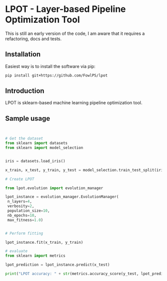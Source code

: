 # LPOT - Layer-based Pipeline Optimization Tool
This is still an early version of the code, I am aware that it requires a refactoring, docs and tests.

## Installation
Easiest way is to install the software via pip:

```bash
pip install git+https://github.com/FowlPS/lpot
```

## Introduction

LPOT is sklearn-based machine learning pipeline optimization tool.

## Sample usage

```python


# Get the dataset 
from sklearn import datasets
from sklearn import model_selection


iris = datasets.load_iris()

x_train, x_test, y_train, y_test = model_selection.train_test_split(iris["data"], iris["target"])

# Create LPOT

from lpot.evolution import evolution_manager

lpot_instance = evolution_manager.EvolutionManager(
 n_layers=4,
 verbosity=2,
 population_size=10,
 nb_epochs=10,
 max_fitness=1.0)


# Perform fitting

lpot_instance.fit(x_train, y_train)

# evaluate
from sklearn import metrics

lpot_prediction = lpot_instance.predict(x_test)

print("LPOT accuracy: " + str(metrics.accuracy_score(y_test, lpot_prediction)))
```